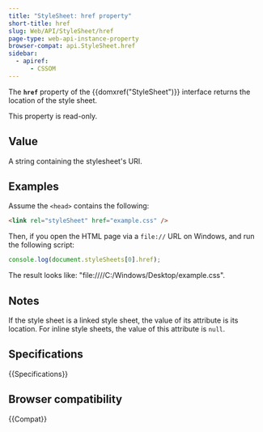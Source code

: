 ```yaml
---
title: "StyleSheet: href property"
short-title: href
slug: Web/API/StyleSheet/href
page-type: web-api-instance-property
browser-compat: api.StyleSheet.href
sidebar:
  - apiref:
      - CSSOM
---
```


The **`href`** property of the {{domxref("StyleSheet")}}
interface returns the location of the style sheet.

This property is read-only.

## Value

A string containing the stylesheet's URI.

## Examples

Assume the `<head>` contains the following:

```html
<link rel="styleSheet" href="example.css" />
```

Then, if you open the HTML page via a `file://` URL on Windows, and run the following script:

```js
console.log(document.styleSheets[0].href);
```

The result looks like: "file:////C:/Windows/Desktop/example.css".

## Notes

If the style sheet is a linked style sheet, the value of its attribute is its location.
For inline style sheets, the value of this attribute is `null`.

## Specifications

{{Specifications}}

## Browser compatibility

{{Compat}}
